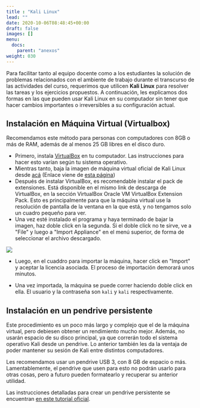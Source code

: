 ```yaml
---
title : "Kali Linux"
lead: ""
date: 2020-10-06T08:48:45+00:00
draft: false
images: []
menu:
  docs:
    parent: "anexos"
weight: 030
---
```


Para facilitar tanto al equipo docente como a los estudiantes la solución de problemas relacionados con el ambiente de trabajo durante el transcurso de las actividades del curso, requerimos que utilicen **Kali Linux** para resolver las tareas y los ejercicios propuestos. A continuación, les explicamos dos formas en las que pueden usar Kali Linux en su computador sin tener que hacer cambios importantes o irreversibles a su configuración actual.

## Instalación en Máquina Virtual (Virtualbox)

Recomendamos este método para personas con computadores con 8GB o más de RAM, además de al menos 25 GB libres en el disco duro.

* Primero, instala [VirtualBox](https://www.virtualbox.org/wiki/Downloads) en tu computador. Las instrucciones para hacer esto varían según tu sistema operativo.
* Mientras tanto, baja la imagen de máquina virtual oficial de Kali Linux desde [acá](https://images.kali.org/virtual-images/kali-linux-2021.1-vbox-amd64.ova) (Enlace viene de [esta página](https://www.offensive-security.com/kali-linux-vm-vmware-virtualbox-image-download))
* Después de instalar VirtualBox, es recomendable instalar el pack de extensiones. Está disponible en el mismo link de descarga de VirtualBox, en la sección VirtualBox Oracle VM VirtualBox Extension Pack. Esto es principalmente para que la máquina virtual use la resolución de pantalla de la ventana en la que está, y no tengamos solo un cuadro pequeño para ver.  
* Una vez esté instalado el programa y haya terminado de bajar la imagen, haz doble click en la segunda. Si el doble click no te sirve, ve a "File" y luego a "Import Appliance" en el menú superior, de forma de seleccionar el archivo descargado.

![](../virtualbox_1.jpg)

* Luego, en el cuaddro para importar la máquina, hacer click en "Import" y aceptar la licencia asociada. El proceso de importación demorará unos minutos.

* Una vez importada, la máquina se puede correr haciendo doble click en ella. El usuario y la contraseña son `kali` y `kali` respectivamente.

## Instalación en un pendrive persistente

Este procedimiento es un poco más largo y complejo que el de la máquina virtual, pero debiesen obtener un rendimiento mucho mejor. Además, no usarán espacio de su disco principal, ya que correrán todo el sistema operativo Kali desde un pendrive. Lo anterior también les da la ventaja de poder mantener su sesión de Kali entre distintos computadores.

Les recomendamos usar un pendrive USB 3, con 8 GB de espacio o más. Lamentablemente, el pendrive que usen para esto no podrán usarlo para otras cosas, pero a futuro pueden formatearlo y recuperar su anterior utilidad.

Las instrucciones detalladas para crear un pendrive persistente se encuentran [en este tutorial oficial](https://www.kali.org/docs/usb/usb-persistence/).

